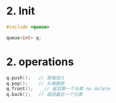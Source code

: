 # 2. Init
```cpp
#include <queue>

queue<int> q;
```

# 2.  operations
```cpp
q.push();   // 尾端加入
q.pop();    // 头端删除
q.front();    // 返回第一个元素 no delete
q.back();   // 返回最后一个元素

```